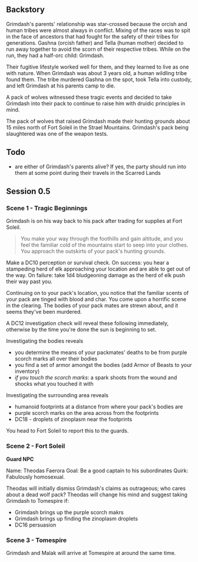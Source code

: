 ## Backstory

Grimdash's parents' relationship was star-crossed because the orcish and human tribes were almost always in conflict.
Mixing of the races was to spit in the face of ancestors that had fought for the safety of their tribes for generations.
Gashna (orcish father) and Tella (human mother) decided to run away together to avoid the scorn of their respective tribes.
While on the run, they had a half-orc child: Grimdash.

Their fugitive lifestyle worked well for them, and they learned to live as one with nature.
When Grimdash was about 3 years old, a human wildling tribe found them.
The tribe murdered Gashna on the spot, took Tella into custody, and left Grimdash at his parents camp to die.

A pack of wolves witnessed these tragic events and decided to take Grimdash into their pack to continue to raise him with druidic principles in mind.

The pack of wolves that raised Grimdash made their hunting grounds about 15 miles north of Fort Soleil in the Strael Mountains.
Grimdash's pack being slaughtered was one of the weapon tests.

## Todo

 - are either of Grimdash's parents alive? If yes, the party should run into them at some point during their travels in the Scarred Lands

## Session 0.5

### Scene 1 - Tragic Beginnings

Grimdash is on his way back to his pack after trading for supplies at Fort Soleil.

> You make your way through the foothills and gain altitude, and you feel the familiar cold of the mountains start to seep into your clothes.
> You approach the outskirts of your pack's hunting grounds.

Make a DC10 perception or survival check.
On success: you hear a stampeding herd of elk approaching your location and are able to get out of the way.
On failure: take 1d4 bludgeoning damage as the herd of elk push their way past you.

Continuing on to your pack's location, you notice that the familiar scents of your pack are tinged with blood and char.
You come upon a horrific scene in the clearing.
The bodies of your pack mates are strewn about, and it seems they've been murdered.

A DC12 investigation check will reveal these following immediately, otherwise by the time you're done the sun is beginning to set.

Investigating the bodies reveals

- you determine the means of your packmates' deaths to be from purple scorch marks all over their bodies
- you find a set of armor amongst the bodies (add Armor of Beasts to your inventory)
- _if you touch the scorch marks_: a spark shoots from the wound and shocks what you touched it with

Investigating the surrounding area reveals

- humanoid footprints at a distance from where your pack's bodies are
- purple scorch marks on the area across from the footprints
- DC18 - droplets of zinoplasm near the footprints

You head to Fort Soleil to report this to the guards.

### Scene 2 - Fort Soleil

**Guard NPC**

Name: Theodas Faerora
Goal: Be a good captain to his subordinates
Quirk: Fabulously homosexual.

Theodas will initially dismiss Grimdash's claims as outrageous; who cares about a dead wolf pack?
Theodas will change his mind and suggest taking Grimdash to Tomespire if:

- Grimdash brings up the purple scorch makrs
- Grimdash brings up finding the zinoplasm droplets
- DC16 persuasion

### Scene 3 - Tomespire

Grimdash and Malak will arrive at Tomespire at around the same time.
